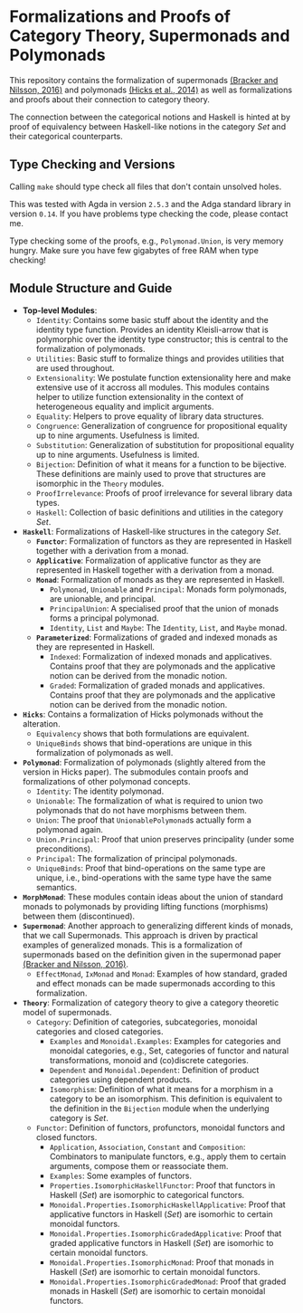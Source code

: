  
# Formalizations and Proofs of Category Theory, Supermonads and Polymonads 

This repository contains the formalization of supermonads [(Bracker and Nilsson, 2016)](http://www.cs.nott.ac.uk/~psxjb5/publications/2016-BrackerNilsson-Supermonads.pdf) 
and polymonads [(Hicks et al., 2014)](http://www.cs.bham.ac.uk/~pbl/msfp2014/polymonad.pdf)
as well as formalizations and proofs about their connection to category theory.

The connection between the categorical notions and Haskell is hinted at
by proof of equivalency between Haskell-like notions in the category *Set*
and their categorical counterparts.

## Type Checking and Versions

Calling `make` should type check all files that don't contain 
unsolved holes.

This was tested with Agda in version `2.5.3` and the Adga standard library 
in version `0.14`. If you have problems type checking the code, please contact
me.

Type checking some of the proofs, e.g., `Polymonad.Union`, is very memory hungry. 
Make sure you have few gigabytes of free RAM when type checking!

## Module Structure and Guide

* **Top-level Modules**:
  * `Identity`:
    Contains some basic stuff about the identity and the identity type function.
    Provides an identity Kleisli-arrow that is polymorphic over the identity type
    constructor; this is central to the formalization of polymonads.
  * `Utilities`:
    Basic stuff to formalize things and provides utilities that
    are used throughout.
  * `Extensionality`:
    We postulate function extensionality here and make extensive use of it accross all
    modules. This modules contains helper to utilize function extensionality
    in the context of heterogeneous equality and implicit arguments.
  * `Equality`:
    Helpers to prove equality of library data structures.
  * `Congruence`:
    Generalization of congruence for propositional equality up to nine arguments.
    Usefulness is limited.
  * `Substitution`:
    Generalization of substitution for propositional equality up to nine arguments.
    Usefulness is limited.
  * `Bijection`:
    Definition of what it means for a function to be bijective. 
    These definitions are mainly used to prove that structures are
    isomorphic in the `Theory` modules.
  * `ProofIrrelevance`:
    Proofs of proof irrelevance for several library data types.
  * `Haskell`:
    Collection of basic definitions and utilities in the category *Set*.
* **`Haskell`**:
  Formalizations of Haskell-like structures in the category *Set*.
  * **`Functor`**:
    Formalization of functors as they are represented in Haskell
    together with a derivation from a monad.
  * **`Applicative`**:
    Formalization of applicative functor as they are represented in Haskell
    together with a derivation from a monad.
  * **`Monad`**:
    Formalization of monads as they are represented in Haskell.
    * `Polymonad`, `Unionable` and `Principal`:
      Monads form polymonads, are unionable, and principal.
    * `PrincipalUnion`:
      A specialised proof that the union of monads forms a principal polymonad.
    * `Identity`, `List` and `Maybe`:
      The `Identity`, `List`, and `Maybe` monad.
  * **`Parameterized`**:
    Formalizations of graded and indexed monads as they are represented in Haskell.
    * `Indexed`: 
      Formalization of indexed monads and applicatives. Contains proof that 
      they are polymonads and the applicative notion can be derived from the monadic notion.
    * `Graded`:
      Formalization of graded monads and applicatives. Contains proof that 
      they are polymonads and the applicative notion can be derived from the monadic notion.
* **`Hicks`**:
  Contains a formalization of Hicks polymonads without the alteration. 
  * `Equivalency` shows that both formulations are equivalent.
  * `UniqueBinds` shows that bind-operations are unique in this formalization of polymonads as well.
* **`Polymonad`**:
  Formalization of polymonads (slightly altered from the version in Hicks paper).
  The submodules contain proofs and formalizations of other polymonad concepts.
  * `Identity`: 
    The identity polymonad.
  * `Unionable`: 
    The formalization of what is required to 
    union two polymonads that do not have morphisms between them.
  * `Union`: 
    The proof that `UnionablePolymonad`s actually form a polymonad again.
  * `Union.Principal`: 
    Proof that union preserves principality (under some preconditions).
  * `Principal`: 
    The formalization of principal polymonads.
  * `UniqueBinds`: 
    Proof that bind-operations on the same type 
    are unique, i.e., bind-operations with the same type have the same semantics.
* **`MorphMonad`**: 
  These modules contain ideas about the union of standard monads to polymonads by providing lifting
  functions (morphisms) between them (discontinued).
* **`Supermonad`**:
  Another approach to generalizing different kinds of monads, that we call Supermonads. 
  This approach is driven by practical examples of generalized monads. This is a formalization
  of supermonads based on the definition given in 
  the supermonad paper [(Bracker and Nilsson, 2016)](http://www.cs.nott.ac.uk/~psxjb5/publications/2016-BrackerNilsson-Supermonads.pdf).
  * `EffectMonad`, `IxMonad` and `Monad`:
    Examples of how standard, graded and effect monads can be made supermonads according to this 
    formalization.
* **`Theory`**:
  Formalization of category theory to give a category theoretic model of supermonads.
  * `Category`:
    Definition of categories, subcategories, monoidal categories and closed categories.
    * `Examples` and `Monoidal.Examples`:
      Examples for categories and monoidal categories, e.g., Set,
      categories of functor and natural transformations, monoid and (co)discrete categories.
    * `Dependent` and `Monoidal.Dependent`:
      Definition of product categories using dependent products.
    * `Isomorphism`:
      Definition of what it means for a morphism in a category to be an isomorphism.
      This definition is equivalent to the definition in the `Bijection` module
      when the underlying category is *Set*.
  * `Functor`:
    Definition of functors, profunctors, monoidal functors and closed functors.
    * `Application`, `Association`, `Constant` and `Composition`:
      Combinators to manipulate functors, e.g., apply them to certain arguments, compose them or reassociate them.
    * `Examples`:
      Some examples of functors.
    * `Properties.IsomorphicHaskellFunctor`:
      Proof that functors in Haskell (*Set*) are isomorphic to categorical functors.
    * `Monoidal.Properties.IsomorphicHaskellApplicative`:
      Proof that applicative functors in Haskell (*Set*) are isomorhic to certain monoidal functors.
    * `Monoidal.Properties.IsomorphicGradedApplicative`:
      Proof that graded applicative functors in Haskell (*Set*) are isomorhic to certain monoidal functors.
    * `Monoidal.Properties.IsomorphicMonad`:
      Proof that monads in Haskell (*Set*) are isomorhic to certain monoidal functors.
    * `Monoidal.Properties.IsomorphicGradedMonad`:
      Proof that graded monads in Haskell (*Set*) are isomorhic to certain monoidal functors.






















